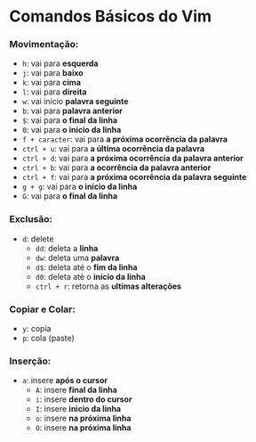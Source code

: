 # Comandos Básicos do Vim

### Movimentação:

- `h`: vai para **esquerda**
- `j`: vai para **baixo**
- `k`: vai para **cima**
- `l`: vai para **direita**
- `w`: vai inicio **palavra seguinte**
- `b`: vai para **palavra anterior**
- `$`: vai para **o final da linha**
- `0`: vai para **o inicio da linha**
- `f + caracter`: vai para **a próxima ocorrência da palavra**
- `ctrl + u`: vai para **a última ocorrência da palavra**
- `ctrl + d`: vai para **a próxima ocorrência da palavra anterior**
- `ctrl + b`: vai para **a ocorrência da palavra anterior**
- `ctrl + f`: vai para **a próxima ocorrência da palavra seguinte**
- `g + g`: vai para **o início da linha**
- `G`: vai para **o final da linha**

### Exclusão:

- `d`: delete
  - `dd`: deleta a **linha**
  - `dw`: deleta uma **palavra**
  - `d$`: deleta até o **fim da linha**
  - `d0`: deleta até o **início da linha**
  - `ctrl + r`: retorna as **ultimas alterações**

### Copiar e Colar:

- `y`: copia
- `p`: cola (paste)

### Inserção:

- `a`: insere **após o cursor**
  - `A`: insere **final da linha**
  - `i`: insere **dentro do cursor**
  - `I`: insere **inicio da linha**
  - `o`: insere **na próxima linha**
  - `O`: insere **na próxima linha**
